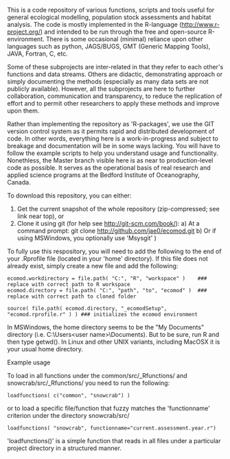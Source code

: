 
This is a code repository of various functions, scripts and tools useful for general ecological modelling, population stock assessments and habitat analysis. The code is mostly implemented in the R-language (http://www.r-project.org/) and intended to be run through the free and open-source R-environment. There is some occasional (minimal) reliance upon other languages such as python, JAGS/BUGS, GMT (Generic Mapping Tools), JAVA, Fortran, C, etc. 

Some of these subprojects are inter-related in that they refer to each other's functions and data streams. Others are didactic, demonstrating approach or simply documenting the methods (especially as many data sets are not publicly available). However, all the subprojects are here to further collaboration, communication and transparency, to reduce the replication of effort and to permit other researchers to apply these methods and improve upon them. 

Rather than implementing the repository as 'R-packages', we use the GIT version control system as it permits rapid and distributed development of code. In other words, everything here is a work-in-progress and subject to breakage and documentation will be in some ways lacking. You will have to follow the example scripts to help you understand usage and functionality. Nonethless, the Master branch visible here is as near to production-level code as possible. It serves as the operational basis of real research and applied science programs at the Bedford Institute of Oceanography, Canada.

To download this repository, you can either:

  1. Get the current snapshot of the whole repository (zip-compressed; see link near top), or 
  2. Clone it using git (for help see http://git-scm.com/book/): 
       a) At a command prompt: git clone http://github.com/jae0/ecomod.git 
       b) Or if using MSWindows, you optionally use 'Msysgit' )  


To fully use this respository, you will need to add the following to the end of your .Rprofile file (located in your 'home' directory).  If this file does not already exist, simply create a new file and add the following:

    ecomod.workdirectory = file.path( "C:", "R", "workspace" )    ### replace with correct path to R workspace
    ecomod.directory = file.path( "C:", "path", "to", "ecomod" )  ### replace with correct path to cloned folder
	
    source( file.path( ecomod.directory, "_ecomodSetup", "ecomod.rprofile.r" ) ) ### initializes the ecomod environment

In MSWindows, the home directory seems to be the "My Documents" directory (i.e. C:\Users\<user name>\Documents). But to be sure, run R and then type getwd(). In Linux and other UNIX variants, including MacOSX it is your usual home directory. 


Example usage 

To load in all functions under the common/src/_Rfunctions/ and snowcrab/src/_Rfunctions/ you need to run the following:

    loadfunctions( c("common", "snowcrab") )  

or to load a specific file/function that fuzzy matches the 'functionname' criterion under the directory snowcrab/src/

    loadfunctions( "snowcrab", functionname="current.assessment.year.r")  
    

'loadfunctions()' is a simple function that reads in all files under a particular project directory in a structured manner. 



